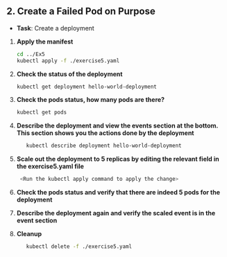 ## 2. **Create a Failed Pod on Purpose**

- **Task**: Create a deployment 

1. **Apply the manifest**
   ```bash
   cd ../Ex5
   kubectl apply -f ./exercise5.yaml
   ```
2. **Check the status of the deployment**
   ```bash
   kubectl get deployment hello-world-deployment
   ```

3. **Check the pods status, how many pods are there?**
   ```bash
   kubectl get pods 
   ```
4. **Describe the deployment and view the events section at the bottom. This section shows you the actions done by the deployment**
   ```bash
      kubectl describe deployment hello-world-deployment
   ```
5. **Scale out the deployment to 5 replicas by editing the relevant field in the exercise5.yaml file**
   ```bash
    <Run the kubectl apply command to apply the change>
   ```
6. **Check the pods status and verify that there are indeed 5 pods for the deployment**
7. **Describe the deployment again and verify the scaled event is in the event section**
7. **Cleanup**
   ```bash
      kubectl delete -f ./exercise5.yaml
   ```